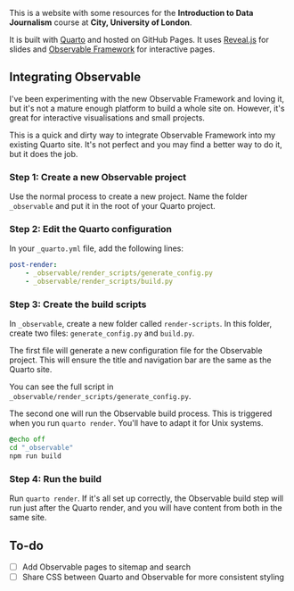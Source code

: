 This is a website with some resources for the **Introduction to Data Journalism** course at **City, University of London**.

It is built with [Quarto](https://quarto.org/) and hosted on GitHub Pages. It uses [Reveal.js](https://revealjs.com/) for slides and [Observable Framework](https://observablehq.com/framework/) for interactive pages.

## Integrating Observable

I've been experimenting with the new Observable Framework and loving it, but it's not a mature enough platform to build a whole site on. However, it's great for interactive visualisations and small projects.

This is a quick and dirty way to integrate Observable Framework into my existing Quarto site. It's not perfect and you may find a better way to do it, but it does the job.

### Step 1: Create a new Observable project

Use the normal process to create a new project. Name the folder `_observable` and put it in the root of your Quarto project.

### Step 2: Edit the Quarto configuration

In your `_quarto.yml` file, add the following lines:

```yaml
post-render: 
    - _observable/render_scripts/generate_config.py
    - _observable/render_scripts/build.py
```

### Step 3: Create the build scripts

In `_observable`, create a new folder called `render-scripts`. In this folder, create two files: `generate_config.py` and `build.py`.

The first file will generate a new configuration file for the Observable project. This will ensure the title and navigation bar are the same as the Quarto site.

You can see the full script in `_observable/render_scripts/generate_config.py`.

The second one will run the Observable build process. This is triggered when you run `quarto render`. You'll have to adapt it for Unix systems.

```bat
@echo off
cd "_observable"
npm run build
```

### Step 4: Run the build

Run `quarto render`. If it's all set up correctly, the Observable build step will run just after the Quarto render, and you will have content from both in the same site.

## To-do
- [ ] Add Observable pages to sitemap and search
- [ ] Share CSS between Quarto and Observable for more consistent styling